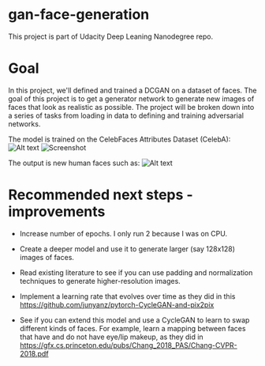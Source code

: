 # gan-face-generation

This project is part of Udacity Deep Leaning Nanodegree repo.

# Goal

In this project, we'll defined and trained a DCGAN on a dataset of faces. The goal of this project is to get a generator network to generate new images of faces that look as realistic as possible.
The project will be broken down into a series of tasks from loading in data to defining and training adversarial networks. 


The model is trained on the CelebFaces Attributes Dataset (CelebA):
![Alt text](../gan-face-generation/assets/processed_face_data.png?raw=true "Optional Title")
<img src="./gan-face-generation/assets/processed_face_data.png" alt="Screenshot" style="max-width:100%;">


The output is new human faces such as:
![Alt text](../gan-face-generation/assets/output.png?raw=true "Optional Title")


# Recommended next steps - improvements
- Increase number of epochs. I only run 2 because I was on CPU. 

- Create a deeper model and use it to generate larger (say 128x128) images of faces.
- Read existing literature to see if you can use padding and normalization techniques to generate higher-resolution images.
- Implement a learning rate that evolves over time as they did in this https://github.com/junyanz/pytorch-CycleGAN-and-pix2pix
- See if you can extend this model and use a CycleGAN to learn to swap different kinds of faces. For example, learn a mapping between faces that have and do not have eye/lip makeup, as they did in https://gfx.cs.princeton.edu/pubs/Chang_2018_PAS/Chang-CVPR-2018.pdf


